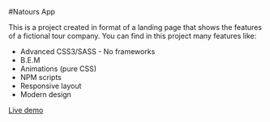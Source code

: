 #Natours App

This is a project created in format of a landing page that shows the features of a fictional tour company. You can find in this project many features like:

* Advanced CSS3/SASS - No frameworks
* B.E.M
* Animations (pure CSS)
* NPM scripts
* Responsive layout
* Modern design

[Live demo](https://riltonfranzonee.github.io/natours-App/.)

